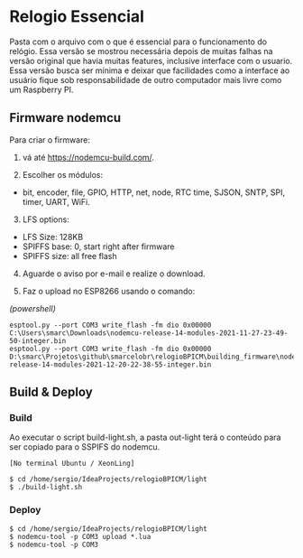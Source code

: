 # Relogio Essencial 

Pasta com o arquivo com o que é essencial para o 
funcionamento do relógio. Essa versão se mostrou 
necessária depois de muitas falhas na versão original 
que havia muitas features, inclusive interface com o 
usuario. Essa versão busca ser mínima e deixar 
que facilidades como a interface ao usuário fique 
sob responsabilidade de outro computador mais livre
como um Raspberry PI.

## Firmware nodemcu

Para criar o firmware:

1. vá até https://nodemcu-build.com/.

2. Escolher os módulos:

- bit, encoder, file, GPIO, HTTP, net, node, RTC time, SJSON, SNTP, SPI, timer, UART, WiFi.

3. LFS options:

- LFS Size: 128KB
- SPIFFS base: 0, start right after firmware
- SPIFFS size: all free flash

4. Aguarde o aviso por e-mail e realize o download.

5. Faz o upload no ESP8266 usando o comando:

_(powershell)_

    esptool.py --port COM3 write_flash -fm dio 0x00000 C:\Users\smarc\Downloads\nodemcu-release-14-modules-2021-11-27-23-49-50-integer.bin
    esptool.py --port COM3 write_flash -fm dio 0x00000 D:\smarc\Projetos\github\smarcelobr\relogioBPICM\building_firmware\nodemcu-release-14-modules-2021-12-20-22-38-55-integer.bin

## Build & Deploy

### Build

Ao executar o script build-light.sh, a pasta out-light terá
o conteúdo para ser copiado para o SSPIFS do nodemcu.

    [No terminal Ubuntu / XeonLing]

    $ cd /home/sergio/IdeaProjects/relogioBPICM/light
    $ ./build-light.sh


### Deploy

    $ cd /home/sergio/IdeaProjects/relogioBPICM/light
    $ nodemcu-tool -p COM3 upload *.lua
    $ nodemcu-tool -p COM3 